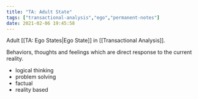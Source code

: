 ```yaml
---
title: "TA: Adult State"
tags: ["transactional-analysis","ego","permanent-notes"]
date: 2021-02-06 19:45:58
---
```


Adult [[TA: Ego States|Ego State]] in [[Transactional Analysis]]. 

Behaviors, thoughts and feelings which are direct response to the current reality.

- logical thinking
- problem solving
- factual
- reality based
